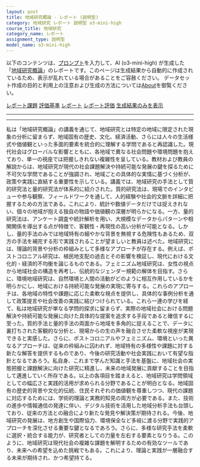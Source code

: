 ```yaml
---
layout: post
title: 地域研究概論 - レポート (説明型)
category: 地域研究 レポート 説明型 o3-mini-high
course_title: 地域研究
category_name: レポート
assignment_type: 説明型
model_name: o3-mini-high
---
```


以下のコンテンツは、[プロンプト](https://github.com/takedatoshiyuki/synthetic_assignments/tree/main/generated/地域研究/o3-mini-high/prompt_レポート-説明型.md)を入力して、AI (o3-mini-high) が生成した「[地域研究概論](/contents/地域研究/)」のレポートです。このページは生成結果から自動的に作成されているため、表示が乱れている場合があることをご容赦ください。
データセット作成の目的と利用上の注意および生成の方法については[About](/About)を御覧ください。

[レポート課題](../レポート課題-説明型)
[評価基準](../評価基準-説明型)
[レポート](../レポート-説明型)
[レポート評価](../レポート評価-説明型)
[生成結果のみを表示](https://github.com/takedatoshiyuki/synthetic_assignments/tree/main/generated/地域研究/o3-mini-high/レポート-説明型.md)
  

***
***
  
私は「地域研究概論」の講義を通じて、地域研究とは特定の地域に限定された現象の分析に留まらず、地域固有の歴史、文化、経済活動、さらには人々の生活様式や価値観といった多面的要素を統合的に理解する学問であると再認識した。現代社会はグローバルな影響とともに、各地域で異なる社会問題や環境問題を抱えており、単一の視座では把握しきれない複雑性を呈している。教材および教員の解説からは、地域研究が現代の社会課題解決や持続可能な発展の鍵を探るために不可欠な学問であることが強調され、地域ごとの具体的な実情に基づく分析が、政策や実践に直結する重要性を示している。講義では、地域研究の手法として質的研究法と量的研究法が体系的に紹介された。質的研究法は、現場でのインタビューや参与観察、フィールドワークを通して、人的経験や社会的文脈を詳細に把握するための方法である。これにより、統計や数値データだけでは捉えきれない、個々の地域が抱える独自の物語や価値観の深層が明らかになる。一方、量的研究法は、アンケート調査や統計解析を用い、大規模なデータからパターンや相関関係を導出する点が特徴で、客観性・再現性の高い分析が可能となる。しかし、量的手法のみでは地域特有の細やかな背景を無視する危険性もあるため、双方の手法を補完する形で実践されることが望ましいと教員は述べた。地域研究には、理論的背景や分析の枠組みとして多様なアプローチが存在する。例えば、ポストコロニアル研究は、植民地支配の過去とその影響を検証し、現代における文化的・経済的不均衡を論じるものである。フェミニズム地域研究は、女性の視点から地域社会の構造を再考し、伝統的なジェンダー規範の解体を目指す。さらに、環境地域研究は、自然環境と人間の活動がどのように相互作用しているかを明らかにし、地域における持続可能な発展の実現に寄与する。これらのアプローチは、各地域の特性や課題に応じた柔軟な視点を提供し、具体的な事例分析を通して政策提言や社会改善の実践に結びつけられている。これら一連の学びを経て、私は地域研究が単なる学問的探求に留まらず、実際の地域社会における問題解決や持続可能な発展に向けた具体的な提案を追求する手段であると確信するに至った。質的手法と量的手法の両面から地域を多角的に捉えることで、データに裏打ちされた客観的な分析と、現場からの生の声を融合させた柔軟な視座が実現できると実感した。さらに、ポストコロニアルやフェミニズム、環境といった異なるアプローチは、従来の枠組みに囚われず、地域特有の多様性や課題に対する新たな解答を提供するものであり、今後の研究活動や社会実践において有望な指針となるであろう。私自身、これまで学んだ知識と手法を基盤に、地域社会の実態把握と課題解決に向けた研究に精進し、未来の地域発展に貢献することを目指して邁進していく所存である。以上の各項目を踏まえると、地域研究は学問領域としての幅広さと実践的活用が求められる分野であることが明白となる。地域固有の歴史的背景や文化的伝統、住民それぞれの価値観を尊重しつつ、現代の課題に対応するためには、学術的理論と実務的知見の両方が必要である。また、技術の進歩や情報通信の発達に伴い、デジタル技術を活用した地域分析手法も台頭しており、従来の方法との融合により新たな発見や解決策が期待される。今後、地域研究の発展は、地方創生や国際協力、環境保全など多岐に渡る分野で実践的アプローチを深化させる重要な鍵となるであろう。さらに、多様な研究手法を柔軟に選択・統合する能力が、研究者としての力量を左右する要素となりうる。このように、地域研究は現代社会の複雑な課題を解明するための有効なツールであり、未来への希望を込めた挑戦でもある。これにより、理論と実践が一層融合する未来が期待され、かつ希望持てる。
